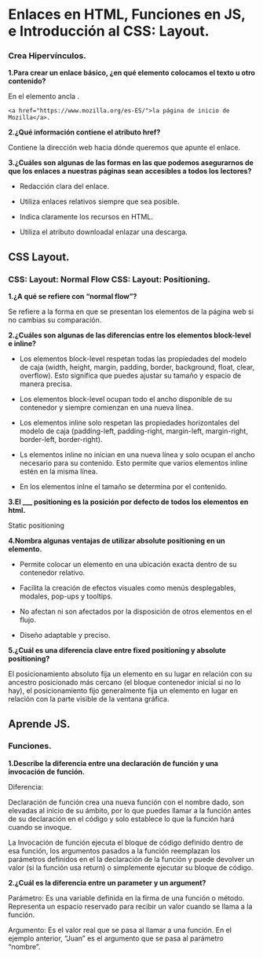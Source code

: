 # Enlaces en HTML, Funciones en JS, e Introducción al CSS: Layout.

### Crea Hipervínculos.

**1.Para crear un enlace básico, ¿en qué elemento colocamos el texto u otro contenido?**

En el elemento ancla <a>.

 `<a href="https://www.mozilla.org/es-ES/">la página de inicio de Mozilla</a>.`

**2.¿Qué información contiene el atributo href?**

Contiene la dirección web hacia dónde queremos que apunte el enlace.

**3.¿Cuáles son algunas de las formas en las que podemos asegurarnos de que los enlaces a nuestras páginas sean accesibles a todos los lectores?**

+ Redacción clara del enlace.

+ Utiliza enlaces relativos siempre que sea posible.

+ Indica claramente los recursos en HTML.

+ Utiliza el atributo downloadal enlazar una descarga.

## CSS Layout.

### CSS: Layout: Normal Flow CSS: Layout: Positioning.

**1.¿A qué se refiere con “normal flow”?**

Se refiere a la forma en que se presentan los elementos de la página web si no cambias su comparación.

**2.¿Cuáles son algunas de las diferencias entre los elementos block-level e inline?**

+ Los elementos block-level respetan todas las propiedades del modelo de caja (width, height, margin, padding, border, background, float, clear, overflow). Esto significa que puedes ajustar su tamaño y espacio de manera precisa.

+ Los elementos block-level ocupan todo el ancho disponible de su contenedor y siempre comienzan en una nueva línea.

+ Los elementos inline solo respetan las propiedades horizontales del modelo de caja (padding-left, padding-right, margin-left, margin-right, border-left, border-right).

+ Ls elementos inline no inician en una nueva línea y solo ocupan el ancho necesario para su contenido. Esto permite que varios elementos inline estén en la misma línea.

+ En los elementos inlne el tamaño se determina por el contenido.

**3.El ___ positioning es la posición por defecto de todos los elementos en html.**

Static positioning

**4.Nombra algunas ventajas de utilizar absolute positioning en un elemento.**

+ Permite colocar un elemento en una ubicación exacta dentro de su contenedor relativo.

+ Facilita la creación de efectos visuales como menús desplegables, modales, pop-ups y tooltips.

+ No afectan ni son afectados por la disposición de otros elementos en el flujo.

+ Diseño adaptable y preciso.
  
**5.¿Cuál es una diferencia clave entre fixed positioning y absolute positioning?**

El posicionamiento absoluto fija un elemento en su lugar en relación con su ancestro posicionado más cercano (el bloque contenedor inicial si no lo hay), el posicionamiento fijo generalmente fija un elemento en lugar en relación con la parte visible de la ventana gráfica. 

## Aprende  JS.

### Funciones.

**1.Describe la diferencia entre una declaración de función y una invocación de función.**

Diferencia:

Declaración de función crea una nueva función con el nombre dado, son elevadas al inicio de su ámbito, por lo que puedes llamar a la función antes de su declaración en el código y solo establece lo que la función hará cuando se invoque.

La Invocación de función ejecuta el bloque de código definido dentro de esa función, los argumentos pasados a la función reemplazan los parámetros definidos en el la declaración de la función y puede devolver un valor (si la función usa return) o simplemente ejecutar su bloque de código.

**2.¿Cuál es la diferencia entre un parameter y un argument?**

Parámetro: Es una variable definida en la firma de una función o método. Representa un espacio reservado para recibir un valor cuando se llama a la función.

Argumento: Es el valor real que se pasa al llamar a una función. En el ejemplo anterior, “Juan” es el argumento que se pasa al parámetro “nombre”.